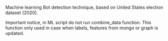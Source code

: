 Machine learning Bot detection technique, based on United States election dataset (2020).

Important notice, in ML script do not run combine\_data function. This function only used in case when labels, features from mongo or graph is updated. 


